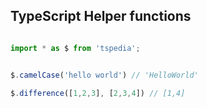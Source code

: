 ## TypeScript Helper functions

```ts

import * as $ from 'tspedia';


$.camelCase('hello world') // 'HelloWorld'

$.difference([1,2,3], [2,3,4]) // [1,4]

```
